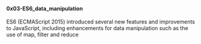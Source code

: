 #### 0x03-ES6_data_manipulation

ES6 (ECMAScript 2015) introduced several new features and improvements to JavaScript, including enhancements for data manipulation such as the use of map, filter and reduce
